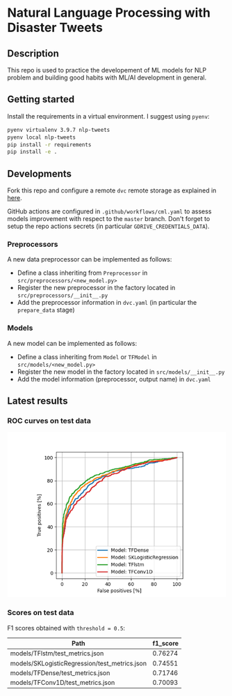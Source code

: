 # Natural Language Processing with Disaster Tweets

## Description

This repo is used to practice the developement of ML models for NLP problem and building good habits with ML/AI development in general.

## Getting started

Install the requirements in a virtual environment. I suggest using `pyenv`:

```bash
pyenv virtualenv 3.9.7 nlp-tweets
pyenv local nlp-tweets
pip install -r requirements
pip install -e .
```

## Developments

Fork this repo and configure a remote `dvc` remote storage as explained in [here](https://dvc.org/doc/use-cases/sharing-data-and-model-files#setup-dvc-remote).

GitHub actions are configured in `.github/workflows/cml.yaml` to assess models improvement with respect to the `master` branch. Don't forget to setup the repo actions secrets (in particular `GDRIVE_CREDENTIALS_DATA`).

### Preprocessors

A new data preprocessor can be implemented as follows:

- Define a class inheriting from `Preprocessor` in `src/preprocessors/<new_model.py>`
- Register the new preprocessor in the factory located in `src/preprocessors/__init__.py`
- Add the preprocessor information in `dvc.yaml` (in particular the `prepare_data` stage)

### Models

A new model can be implemented as follows:

- Define a class inheriting from `Model` or `TFModel` in `src/models/<new_model.py>`
- Register the new model in the factory located in `src/models/__init__.py`
- Add the model information (preprocessor, output name) in `dvc.yaml`

## Latest results

### ROC curves on test data

![ROC curves](roc_curves.png)

### Scores on test data

F1 scores obtained with `threshold = 0.5`:

| Path                                           | f1_score   |
|------------------------------------------------|------------|
| models/TFlstm/test_metrics.json                | 0.76274    |
| models/SKLogisticRegression/test_metrics.json  | 0.74551    |
| models/TFDense/test_metrics.json               | 0.71746    |
| models/TFConv1D/test_metrics.json              | 0.70093    |

